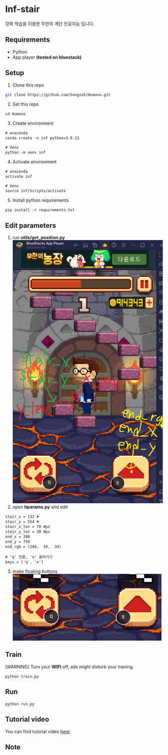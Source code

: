 # Inf-stair
강화 학습을 이용한 무한의 계단 인공지능 입니다. 

## Requirements
- Python
- App player **(tested on bluestack)**

## Setup
1. Clone this repo
```sh
git clone https://github.com/Songssh/Humano.git
```
2. Set this repo
```
cd Humano
```
3. Create environment
```
# anaconda
conda create -n inf python=3.9.13
```
```
# Venv
python -m venv inf
```
4. Activate environment
```
# anaconda
activate inf
```
```
# Venv
source inf/Scripts/activate
```
5. Install python requirements
```
pip install -r requirements.txt
```

## Edit parameters
1. run **utils/get_position.py**
![](./assets/stair.png)
2. open **hparams.py** and edit
```
stair_x = 132 #
stair_y = 554 #
stair_x_len = 70 #px
stair_y_len = 30 #px
end_x = 390
end_y = 759
end_rgb = (204,  34,  34)

# 'q' 전환, 'e' 올라가기
keys = ['q', 'e']
```
3. make floating buttons
![](./assets/key.png)

## Train
[WARNING] Turn your **WIFI** off, ads might disturb your traning.
```
python train.py
```

## Run
```
python run.py
```

## Tutorial video
You can find tutorial video [here](https://).

## Note
